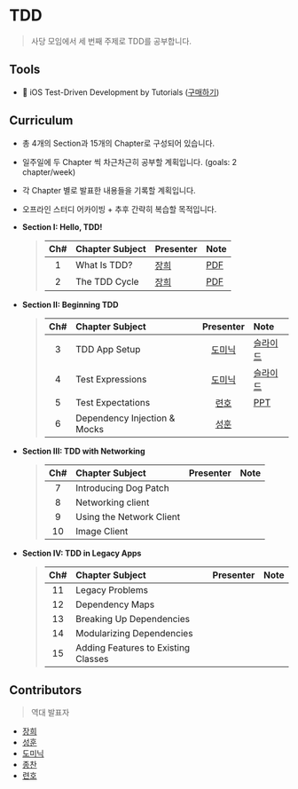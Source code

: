 # TDD

>사당 모임에서 세 번째 주제로 TDD를 공부합니다.

## Tools
* 📕 iOS Test-Driven Development by Tutorials ([구매하기](https://store.raywenderlich.com/products/ios-test-driven-development))

## Curriculum

* 총 4개의 Section과 15개의 Chapter로 구성되어 있습니다.

* 일주일에 두 Chapter 씩 차근차근히 공부할 계획입니다. (goals: 2 chapter/week)

* 각 Chapter 별로 발표한 내용들을 기록할 계획입니다.

* 오프라인 스터디 어카이빙 + 추후 간략히 복습할 목적입니다.

* **Section I: Hello, TDD!**
  > | Ch# | Chapter Subject | Presenter | Note |
  > |:---:| :--- | :--- | :--- |
  > |1|What Is TDD?|[장희]|[PDF](Chapter1.pdf)|
  > |2|The TDD Cycle|[장희]|[PDF](Chapter2.pdf)|

* **Section II: Beginning TDD**
  > | Ch# | Chapter Subject | Presenter | Note |
  > |:---:| :--- | :---: | :--- |
  > |3|TDD App Setup|[도미닉]|[슬라이드](https://www.slideshare.net/joonjhokil/tdd-app-setup)|
  > |4|Test Expressions|[도미닉]|[슬라이드](https://www.slideshare.net/joonjhokil/test-expressions)|
  > |5|Test Expectations|[련호]|[PPT](https://paper.dropbox.com/doc/Linked-List--AsjwdT_JJorafcHZI6BknxXKAg-PhhtalXnsUhBPqZpXdC0v)|
  > |6|Dependency Injection & Mocks|[성훈]||

* **Section III: TDD with Networking**
  > | Ch# | Chapter Subject | Presenter | Note |
  > |:---:| :--- | :---: | :--- |
  > |7|Introducing Dog Patch|||
  > |8|Networking client|||
  > |9|Using the Network Client|||
  > |10|Image Client|||

* **Section IV: TDD in Legacy Apps**
  > | Ch# | Chapter Subject | Presenter | Note |
  > |:---:| :--- | :---: | :--- |
  > |11|Legacy Problems|||
  > |12|Dependency Maps|||
  > |13|Breaking Up Dependencies|||
  > |14|Modularizing Dependencies|||
  > |15|Adding Features to Existing Classes|||

## Contributors

> 역대 발표자

* [장희]
* [성훈]
* [도미닉]
* [종찬]
* [련호]

[장희]: https://github.com/purpufu
[성훈]: https://github.com/Seonghun23
[도미닉]: https://github.com/AppleCEO
[종찬]: https://github.com/kimdaeman14
[련호]: https://github.com/LyunhoKim
